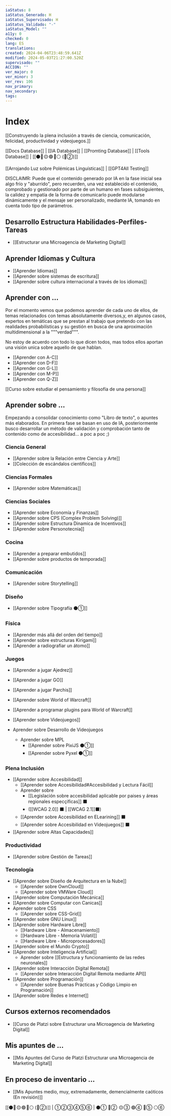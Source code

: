 ```yaml
---
iaStatus: 8
iaStatus_Generado: H
iaStatus_Supervisado: H
iaStatus_Validado: "-"
iaStatus_Model: ""
a11y: 0
checked: 0
lang: ES
translations: 
created: 2024-04-06T23:48:59.641Z
modified: 2024-05-03T21:27:00.520Z
supervisado: ""
ACCION: ""
ver_major: 0
ver_minor: 3
ver_rev: 106
nav_primary: 
nav_secondary: 
tags:
---
```

# Index

[[Construyendo la plena inclusión a través de ciencia, comunicación, felicidad, productividad y videojuegos.]] 

[[Docs Database]] | [[IA Database]] | [[Promting Database]] | [[Tools Database]] | [[⚫🔴 🟡 🟢 🔵⚪ (🔴②)]]

[[Arrojando Luz sobre Polémicas Linguísticas]] | [[GPT4All Testing]]

DISCLAIMR: Puede que el contenido generado por IA en la fase inicial sea algo frío y "aburrido", pero recuerden, una vez establecido el contenido, comprobado y gestionado por parte de un humano en fases subsiguientes, la calidez y empatía de la forma de comunicarlo puede modularse dinámicamente y el mensaje ser personalizado, mediante IA, tomando en cuenta todo tipo de parámetros.

## Desarrollo Estructura Habilidades-Perfiles-Tareas 

* [[Estructurar una Microagencia de Marketing Digital]]

## Aprender Idiomas y Cultura

* [[Aprender Idiomas]]
* [[Aprender sobre sistemas de escritura]]
* [[Aprender sobre cultura internacional a través de los idiomas]]

## Aprender con ...

Por el momento vemos que podemos aprender de cada uno de ellos, de temas relacionados con temas absolutamente diversos,y, en algunos casos, expertos en temáticas que se prestan al trabajo que pretendo con las realidades probabilísticas y su gestión en busca de una aproximación multidimensional a la """verdad""".

No estoy de acuerdo con todo lo que dicen todos, mas todos ellos aportan una visión unica sobre aquello de que hablan.

* [[Aprender con A-C]]
* [[Aprender con D-F]]
* [[Aprender con G-L]]
* [[Aprender con M-P]]
* [[Aprender con Q-Z]]

[[Curso sobre estudiar el pensamiento y filosofía de una persona]]

## Aprender sobre ...

Empezando a consolidar conocimiento como "Libro de texto", o apuntes más elaborados. En primera fase se basan en uso de IA, posteriormente busco desarrollar un método de validación y comprobación tanto de contenido como de accesibilidad... a poc a poc ;)

### Ciencia General

* [[Aprender sobre la Relación entre Ciencia y Arte]]
* [[Colección de escándalos cientificos]]

### Ciencias Formales

* [[Aprender sobre Matemáticas]]

### Ciencias Sociales

* [[Aprender sobre Economía y Finanzas]]
* [[Aprender sobre CPS (Complex Problem Solving)]]
* [[Aprender sobre Estructura Dinamica de Incentivos]]
* [[Aprender sobre Personotecnia]]

### Cocina

* [[Aprender a preparar embutidos]]
* [[Aprender sobre productos de temporada]]

### Comunicación

* [[Aprender sobre Storytelling]]

### Diseño

* [[Aprender sobre Tipografía ⚫①]]

### Física

* [[Aprender más allá del orden del tiempo]]
* [[Aprender sobre estructuras Kirigami]]
* [[Aprender a radiografiar un átomo]]

### Juegos

* [[Aprender a jugar Ajedrez]]
* [[Aprender a jugar GO]]
* [[Aprender a jugar Parchis]]

* [[Aprender sobre World of Warcraft]]
* [[Aprender a programar plugins para World of Warcraft]]

* [[Aprender sobre Videojuegos]]
* Aprender sobre Desarrollo de Videojuegos
	* Aprender sobre MPL
		* [[Aprender sobre PixiJS ⚫①]]
		* [[Aprender sobre Pyxel  ⚫①]]
	
### Plena Inclusión

* [[Aprender sobre Accesibilidad]]
	* [[Aprender sobre Accesibilidad#Accesibilidad y Lectura Fácil]]
	* Aprender sobre 
		* [[Legislación sobre accesibilidad aplicable por paises y áreas regionales especçificas]] ⬛
		* ([[WCAG 2.0]] ⬛ | [[WCAG 2.1]]⬛)
	* [[Aprender sobre Accesibilidad en ELearining]] ⬛
	* [[Aprender sobre Accesibilidad en Videojuegos]] ⬛
* [[Aprender sobre Altas Capacidades]]

### Productividad

* [[Aprender sobre Gestión de Tareas]]

### Tecnología

* [[Aprender sobre Diseño de Arquitectura en la Nube]]
	* [[Aprender sobre OwnCloud]]
	* [[Aprender sobre VMWare Cloud]]
* [[Aprender sobre Computación Mecánica]]
* [[Aprender sobre Computar con Canicas]]
* Aprender sobre CSS
	* [[Aprender sobre CSS-Grid]]
* [[Aprender sobre GNU Linux]]
* [[Aprender sobre Hardware Libre]] 
	* [[Hardware Libre - Almacenamiento]]
	* [[Hardware Libre - Memoria Volatil]]
	* [[Hardware Libre - Microprocesadores]]
* [[Aprender sobre el Mundo Crypto]]
* [[Aprender sobre Inteligencia Artificial]]
	* Aprender sobre [[Estructura y funcionamiento de las  redes neuronales]]
* [[Aprender sobre Interacción Digital Remota]]
	* [[Aprender sobre Interacción Digital Remota mediante API]]
* [[Aprender sobre Programación]]
	* [[Aprender sobre Buenas Prácticas y Código Limpio en Programación]]
* [[Aprender sobre Redes e Internet]]

## Cursos externos recomendados

* [[Curso de Platzi sobre Estructurar una Microagencia de Marketing Digital]]

## Mis apuntes de ...

* [[Mis Apuntes del Curso de Platzi Estructurar una Microagencia de Marketing Digital]]

## En proceso de inventario ...

* [[Mis Apuntes medio, muy, extremadamente, demencialmente caóticos (En revisión)]]

[[⚫🔴 🟡 🟢 🔵⚪ (🔴②)]] | ①②③④⑤⑥ | ⚫① 🔴②  🟡 ③ 🟢④ 🔵⑤ ⚪⑥ 